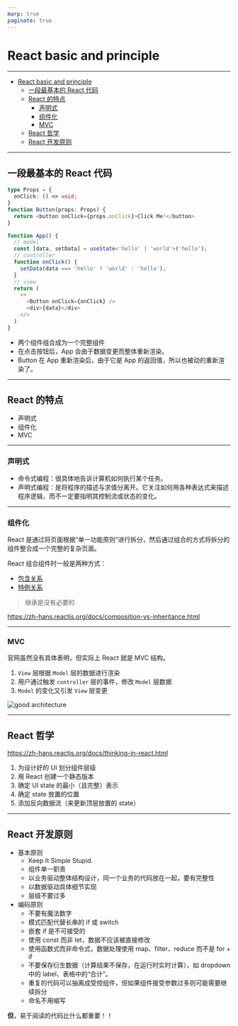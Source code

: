 ```yaml
---
marp: true
paginate: true
---
```


# React basic and principle

---

- [React basic and principle](#react-basic-and-principle)
  - [一段最基本的 React 代码](#一段最基本的-react-代码)
  - [React 的特点](#react-的特点)
    - [声明式](#声明式)
    - [组件化](#组件化)
    - [MVC](#mvc)
  - [React 哲学](#react-哲学)
  - [React 开发原则](#react-开发原则)

---

## 一段最基本的 React 代码

```ts
type Props = {
  onClick: () => void;
}
function Button(props: Props) {
  return <button onClick={props.onClick}>Click Me!</button>
}

function App() {
  // model
  const [data, setData] = useState<'hello' | 'world'>('hello');
  // controller
  function onClick() {
    setData(data === 'hello' ? 'world' : 'hello');
  }
  // view
  return (
    <>
      <Button onClick={onClick} />
      <div>{data}</div>
    </>
  )
}
```

- 两个组件组合成为一个完整组件
- 在点击按钮后，App 会由于数据变更而整体重新渲染。
- Button 在 App 重新渲染后，由于它是 App 的返回值，所以也被动的重新渲染了。

---

## React 的特点

- 声明式
- 组件化
- MVC

---

### 声明式

- 命令式编程：很具体地告诉计算机如何执行某个任务。
- 声明式编程：是将程序的描述与求值分离开。它关注如何用各种表达式来描述程序逻辑，而不一定要指明其控制流或状态的变化。

---

### 组件化

React 是通过将页面根据“单一功能原则”进行拆分，然后通过组合的方式将拆分的组件整合成一个完整的复杂页面。

React 组合组件时一般是两种方式：

- [包含关系](https://zh-hans.reactjs.org/docs/composition-vs-inheritance.html#containment)
- [特例关系](https://zh-hans.reactjs.org/docs/composition-vs-inheritance.html#specialization)

> 继承是没有必要的

https://zh-hans.reactjs.org/docs/composition-vs-inheritance.html

---

### MVC

官网虽然没有具体表明，但实际上 React 就是 MVC 结构。

1. `View` 层根据 `Model` 层的数据进行渲染
2. 用户通过触发 `controller` 层的事件，修改 `Model` 层数据
3. `Model` 的变化又引发 `View` 层变更

![good architecture](https://github.com/tum-esi/common-coding-conventions/blob/master/res/img/architecture-better.svg)

---

## React 哲学

https://zh-hans.reactjs.org/docs/thinking-in-react.html

1. 为设计好的 UI 划分组件层级
2. 用 React 创建一个静态版本
3. 确定 UI state 的最小（且完整）表示
4. 确定 state 放置的位置
5. 添加反向数据流（来更新顶层放置的 state）

---

<style scoped>section {font-size: 20px;}</style>

## React 开发原则

- 基本原则
    - Keep It Simple Stupid.
    - 组件单一职责
    - 以业务驱动整体结构设计，同一个业务的代码放在一起，要有完整性
    - 以数据驱动具体细节实现
    - 层级不要过多
- 编码原则
    - 不要有魔法数字
    - 模式匹配代替长串的 if 或 switch
    - 嵌套 if 是不可接受的
    - 使用 const 而非 let，数据不应该被直接修改
    - 使用函数式而非命令式，数据处理使用 map、filter、reduce 而不是 for + if
    - 不要保存衍生数据（计算结果不保存，在运行时实时计算），如 dropdown 中的 label、表格中的“合计”。
    - 重复的代码可以抽离成受控组件，但如果组件接受参数过多则可能需要继续拆分
    - 命名不用缩写

**但**，易于阅读的代码比什么都重要！！
